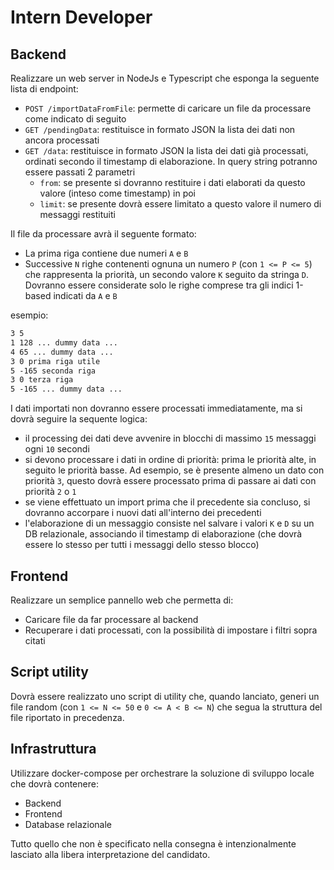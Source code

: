 # Intern Developer

## Backend

Realizzare un web server in NodeJs e Typescript che esponga la seguente lista di endpoint:

- `POST /importDataFromFile`: permette di caricare un file da processare come indicato di seguito
- `GET /pendingData`: restituisce in formato JSON la lista dei dati non ancora processati
- `GET /data`: restituisce in formato JSON la lista dei dati già processati, ordinati secondo il timestamp di elaborazione. In query string potranno essere passati 2 parametri
  - `from`: se presente si dovranno restituire i dati elaborati da questo valore (inteso come timestamp) in poi
  - `limit`: se presente dovrà essere limitato a questo valore il numero di messaggi restituiti

Il file da processare avrà il seguente formato:

- La prima riga contiene due numeri `A` e `B`
- Successive `N` righe contenenti ognuna un numero `P` (con `1 <= P <= 5`) che rappresenta la priorità, un secondo valore `K` seguito da stringa `D`. Dovranno essere considerate solo le righe comprese tra gli indici 1-based indicati da `A` e `B`

esempio:

```txt
3 5
1 128 ... dummy data ... 
4 65 ... dummy data ... 
3 0 prima riga utile
5 -165 seconda riga
3 0 terza riga
5 -165 ... dummy data ... 
```

I dati importati non dovranno essere processati immediatamente, ma si dovrà seguire la sequente logica:

- il processing dei dati deve avvenire in blocchi di massimo `15` messaggi ogni `10` secondi
- si devono processare i dati in ordine di priorità: prima le priorità alte, in seguito le priorità basse. Ad esempio, se è presente almeno un dato con priorità `3`, questo dovrà essere processato prima di passare ai dati con priorità `2` o `1`
- se viene effettuato un import prima che il precedente sia concluso, si dovranno accorpare i nuovi dati all'interno dei precedenti
- l'elaborazione di un messaggio consiste nel salvare i valori `K` e `D` su un DB relazionale, associando il timestamp di elaborazione (che dovrà essere lo stesso per tutti i messaggi dello stesso blocco)

## Frontend

Realizzare un semplice pannello web che permetta di:

- Caricare file da far processare al backend
- Recuperare i dati processati, con la possibilità di impostare i filtri sopra citati

## Script utility

Dovrà essere realizzato uno script di utility che, quando lanciato, generi un file random (con `1 <= N <= 50` e `0 <= A < B <= N`) che segua la struttura del file riportato in precedenza.

## Infrastruttura

Utilizzare docker-compose per orchestrare la soluzione di sviluppo locale che dovrà contenere:

- Backend
- Frontend
- Database relazionale

Tutto quello che non è specificato nella consegna è intenzionalmente lasciato alla libera interpretazione del candidato.
